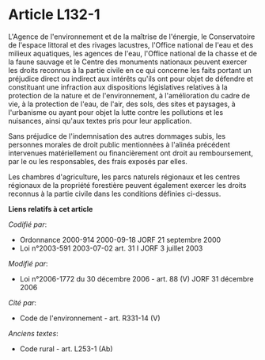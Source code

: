 # Article L132-1

L'Agence de l'environnement et de la maîtrise de l'énergie, le Conservatoire de l'espace littoral et des rivages lacustres,
l'Office national de l'eau et des milieux aquatiques, les agences de l'eau, l'Office national de la chasse et de la faune
sauvage et le Centre des monuments nationaux peuvent exercer les droits reconnus à la partie civile en ce qui concerne les
faits portant un préjudice direct ou indirect aux intérêts qu'ils ont pour objet de défendre et constituant une infraction
aux dispositions législatives relatives à la protection de la nature et de l'environnement, à l'amélioration du cadre de vie,
à la protection de l'eau, de l'air, des sols, des sites et paysages, à l'urbanisme ou ayant pour objet la lutte contre les
pollutions et les nuisances, ainsi qu'aux textes pris pour leur application.

Sans préjudice de l'indemnisation des autres dommages subis, les personnes morales de droit public mentionnées à l'alinéa
précédent intervenues matériellement ou financièrement ont droit au remboursement, par le ou les responsables, des frais
exposés par elles.

Les chambres d'agriculture, les parcs naturels régionaux et les centres régionaux de la propriété forestière peuvent
également exercer les droits reconnus à la partie civile dans les conditions définies ci-dessus.

**Liens relatifs à cet article**

_Codifié par_:

  - Ordonnance 2000-914 2000-09-18 JORF 21 septembre 2000
  - Loi n°2003-591 2003-07-02 art. 31 I JORF 3 juillet 2003

_Modifié par_:

  - Loi n°2006-1772 du 30 décembre 2006 - art. 88 (V) JORF 31 décembre 2006

_Cité par_:

  - Code de l'environnement - art. R331-14 (V)

_Anciens textes_:

  - Code rural - art. L253-1 (Ab)
